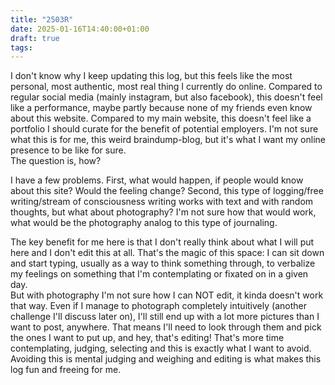 ```yaml
---
title: "2503R"
date: 2025-01-16T14:40:00+01:00
draft: true
tags:
---
```

I don't know why I keep updating this log, but this feels like the most personal, most authentic, most real thing I currently do online. 
Compared to regular social media (mainly instagram, but also facebook), this doesn't feel like a performance, maybe partly because none of my friends even know about this website.
Compared to my main website, this doesn't feel like a portfolio I should curate for the benefit of potential employers.
I'm not sure what this is for me, this weird braindump-blog, but it's what I want my online presence to be like for sure.  
The question is, how?

I have a few problems. First, what would happen, if people would know about this site? Would the feeling change? 
Second, this type of logging/free writing/stream of consciousness writing works with text and with random thoughts, but what about photography? 
I'm not sure how that would work, what would be the photography analog to this type of journaling.

The key benefit for me here is that I don't really think about what I will put here and I don't edit this at all. 
That's the magic of this space: I can sit down and start typing, usually as a way to think something through, to verbalize my feelings on something that I'm contemplating or fixated on in a given day.  
But with photography I'm not sure how I can NOT edit, it kinda doesn't work that way. 
Even if I manage to photograph completely intuitively (another challenge I'll discuss later on), I'll still end up with a lot more pictures than I want to post, anywhere. 
That means I'll need to look through them and pick the ones I want to put up, and hey, that's editing! That's more time contemplating, judging, selecting and this is exactly what I want to avoid. 
Avoiding this is mental judging and weighing and editing is what makes this log fun and freeing for me.
